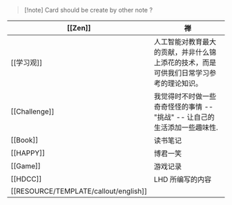 
>[!note] Card should be create by other note ? 


| [[Zen]] | 禅 |
| ---- | ---- |
| [[学习观]] | 人工智能对教育最大的贡献，并非什么锦上添花的技术，而是可供我们日常学习参考的理论知识。 |
| [[Challenge]] | 我觉得时不时做一些奇奇怪怪的事情 -- "挑战" -- 让自己的生活添加一些趣味性. |
| [[Book]] | 读书笔记 |
| [[HAPPY]] | 博君一笑 |
| [[Game]] | 游戏记录 |
| [[HDCC]] | LHD 所编写的内容 |
| [[RESOURCE/TEMPLATE/callout/english]] |  |
